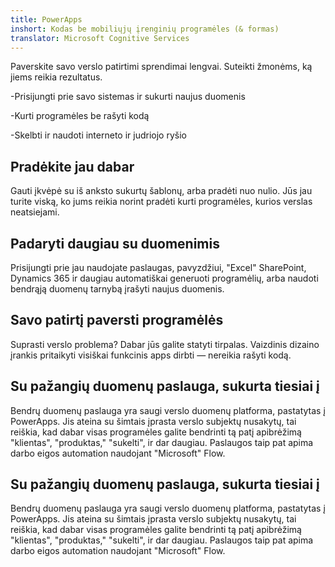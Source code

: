 ```yaml
---
title: PowerApps
inshort: Kodas be mobiliųjų įrenginių programėles (& formas)
translator: Microsoft Cognitive Services
---
```


Paverskite savo verslo patirtimi sprendimai lengvai. Suteikti žmonėms, ką jiems reikia rezultatus.

-Prisijungti prie savo sistemas ir sukurti naujus duomenis

-Kurti programėles be rašyti kodą

-Skelbti ir naudoti interneto ir judriojo ryšio

## Pradėkite jau dabar
Gauti įkvėpė su iš anksto sukurtų šablonų, arba pradėti nuo nulio. Jūs jau turite viską, ko jums reikia norint pradėti kurti programėles, kurios verslas neatsiejami.

## Padaryti daugiau su duomenimis
Prisijungti prie jau naudojate paslaugas, pavyzdžiui, "Excel" SharePoint, Dynamics 365 ir daugiau automatiškai generuoti programėlių, arba naudoti bendrąją duomenų tarnybą įrašyti naujus duomenis.

## Savo patirtį paversti programėlės
Suprasti verslo problema? Dabar jūs galite statyti tirpalas. Vaizdinis dizaino įrankis pritaikyti visiškai funkcinis apps dirbti — nereikia rašyti kodą.

## Su pažangių duomenų paslauga, sukurta tiesiai į
Bendrų duomenų paslauga yra saugi verslo duomenų platforma, pastatytas į PowerApps. Jis ateina su šimtais įprasta verslo subjektų nusakytų, tai reiškia, kad dabar visas programėles galite bendrinti tą patį apibrėžimą "klientas", "produktas," "sukelti", ir dar daugiau. Paslaugos taip pat apima darbo eigos automation naudojant "Microsoft" Flow.

## Su pažangių duomenų paslauga, sukurta tiesiai į
Bendrų duomenų paslauga yra saugi verslo duomenų platforma, pastatytas į PowerApps. Jis ateina su šimtais įprasta verslo subjektų nusakytų, tai reiškia, kad dabar visas programėles galite bendrinti tą patį apibrėžimą "klientas", "produktas," "sukelti", ir dar daugiau. Paslaugos taip pat apima darbo eigos automation naudojant "Microsoft" Flow.



